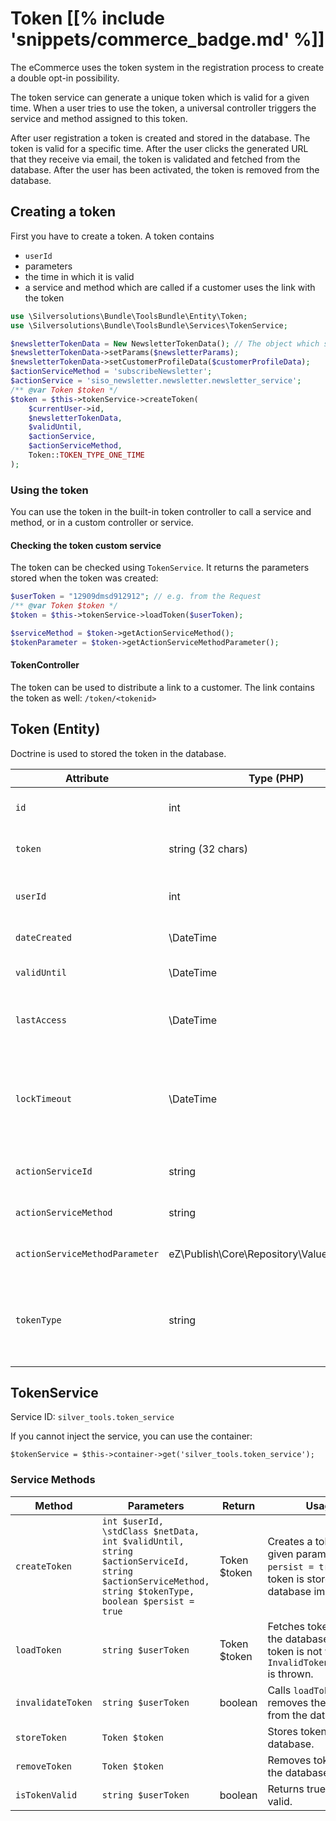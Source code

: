 # Token [[% include 'snippets/commerce_badge.md' %]]

The eCommerce uses the token system in the registration process to create a  double opt-in possibility.

The token service can generate a unique token which is valid for a given time.
When a user tries to use the token, a universal controller triggers the service and method assigned to this token. 

After user registration a token is created and stored in the database. The token is valid for a specific time.
After the user clicks the generated URL that they receive via email, the token is validated and fetched from the database.
After the user has been activated, the token is removed from the database.

## Creating a token

First you have to create a token. A token contains

- `userId`
- parameters 
- the time in which it is valid
- a service and method which are called if a customer uses the link with the token

``` php
use \Silversolutions\Bundle\ToolsBundle\Entity\Token;
use \Silversolutions\Bundle\ToolsBundle\Services\TokenService;

$newsletterTokenData = New NewsletterTokenData(); // The object which shall be used later on when the token is used
$newsletterTokenData->setParams($newsletterParams);
$newsletterTokenData->setCustomerProfileData($customerProfileData);
$actionServiceMethod = 'subscribeNewsletter';
$actionService = 'siso_newsletter.newsletter.newsletter_service';
/** @var Token $token */
$token = $this->tokenService->createToken(
    $currentUser->id,
    $newsletterTokenData,
    $validUntil,
    $actionService,
    $actionServiceMethod,
    Token::TOKEN_TYPE_ONE_TIME
);
```

### Using the token

You can use the token in the built-in token controller to call a service and method, or in a custom controller or service.

#### Checking the token custom service

The token can be checked using `TokenService`. It returns the parameters stored when the token was created: 

``` php
$userToken = "12909dmsd912912"; // e.g. from the Request
/** @var Token $token */
$token = $this->tokenService->loadToken($userToken);

$serviceMethod = $token->getActionServiceMethod();
$tokenParameter = $token->getActionServiceMethodParameter();
```

#### TokenController

The token can be used to distribute a link to a customer. The link contains the token as well:
`/token/<tokenid>`

## Token (Entity)

Doctrine is used to stored the token in the database.

|Attribute|Type (PHP)|Required|Usage|
|--- |--- |--- |--- |
|`id`|int|yes|Primary key. Must be unique.|
|`token`|string (32 chars)|yes|Generated token. Must be unique.|
|`userId`|int|yes|ID of the user who created the token. Can be anonymous.|
|`dateCreated`|\DateTime|yes|Timestamp of token creation.|
|`validUntil`|\DateTime|yes|Timestamp until the token is valid.|
|`lastAccess`|\DateTime|yes|Timestamp when the token was last requested.|
|`lockTimeout`|\DateTime|no|Timestamp how long the token is locked. The token cannot be used during this time after last access.|
|`actionServiceId`|string|yes|ID of the service that is invoked|
|`actionServiceMethod`|string|yes|Name of the service method that is invoked.|
|`actionServiceMethodParameter`|eZ\Publish\Core\Repository\Values\User\User|yes|Parameter for the service method.|
|`tokenType`|string|yes|Type of the token. Currently only `one_time_token`. Only defined types are allowed.|

## TokenService

Service ID: `silver_tools.token_service`

If you cannot inject the service, you can use the container:

`$tokenService = $this->container->get('silver_tools.token_service');`

### Service Methods

|Method|Parameters|Return|Usage|
|--- |--- |--- |--- |
|`createToken`|`int $userId,`</br>`\stdClass $netData,`</br>`int $validUntil,`</br>`string $actionServiceId,`</br>`string $actionServiceMethod,`</br>`string $tokenType,`</br>`boolean $persist = true`|Token $token|Creates a token with given parameters. If `persist = true`, the token is stored in the database immediately.|
|`loadToken`|`string $userToken`|Token $token|Fetches token from the database. If the token is not valid, `InvalidTokenException` is thrown.|
|`invalidateToken`|`string $userToken`|boolean|Calls `loadToken` and removes the token from the database.|
|`storeToken`|`Token $token`||Stores token in the database.|
|`removeToken`|`Token $token`||Removes token from the database.|
|`isTokenValid`|`string $userToken`|boolean|Returns true if token is valid.|
